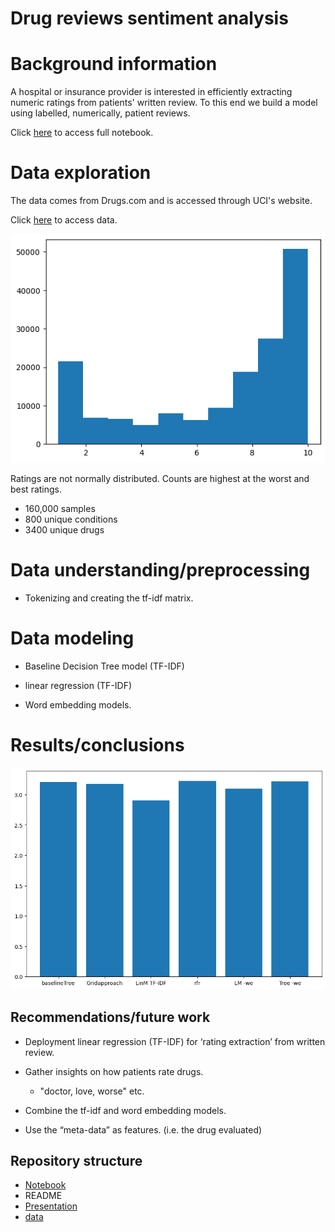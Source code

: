 # Drug reviews sentiment analysis

# Background information

A hospital or insurance provider is interested in efficiently extracting numeric ratings from patients' written review.  To this end we build a model using labelled, numerically, patient reviews. 

Click [here](https://github.com/jmarksk/DrugReviewAnalysis/blob/main/drugReviews.ipynb) to access full notebook.


# Data exploration



The data comes from Drugs.com and is accessed through UCI's website.


Click [here](https://github.com/jmarksk/DrugReviewAnalysis/blob/main/drugsComTrain_raw.tsv) to access data. 

![ratingsDistribution](https://github.com/jmarksk/DrugReviewAnalysis/blob/main/Images/ratingsDistribution.png "y distr")

Ratings are not normally distributed. Counts are highest at the worst and best ratings. 

- 160,000 samples
- 800 unique conditions
- 3400 unique drugs

# Data understanding/preprocessing

- Tokenizing and creating the tf-idf matrix.

# Data modeling

- Baseline Decision Tree model (TF-IDF)

- linear regression (TF-IDF)

- Word embedding models. 


# Results/conclusions

![rmses](https://github.com/jmarksk/DrugReviewAnalysis/blob/main/Images/rmsesVal.png "val rmses")

## Recommendations/future work

- Deployment linear regression (TF-IDF) for ‘rating extraction’ from written review.

- Gather insights on how patients rate drugs.
    - "doctor, love, worse" etc. 
    

- Combine the tf-idf and word embedding models.
- Use the “meta-data” as features. (i.e. the drug evaluated)

## Repository structure
- [Notebook](https://github.com/jmarksk/DrugReviewAnalysis/blob/main/drugReviews.ipynb)
- README
- [Presentation](https://github.com/jmarksk/DrugReviewAnalysis/blob/main/Presentation.pdf)
- [data](https://github.com/jmarksk/DrugReviewAnalysis/blob/main/drugsComTrain_raw.tsv)